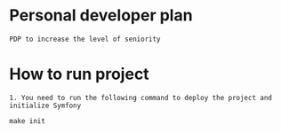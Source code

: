 # Personal developer plan
	PDP to increase the level of seniority


# How to run project
	1. You need to run the following command to deploy the project and initialize Symfony
	
	make init
